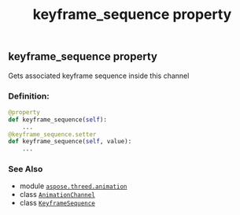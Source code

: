 ﻿---
title: keyframe_sequence property
second_title: Aspose.3D for Python via .NET API References
description: 
type: docs
weight: 130
url: /aspose.threed.animation/animationchannel/keyframe_sequence/
is_root: false
---

## keyframe_sequence property


Gets associated keyframe sequence inside this channel
### Definition:
```python
@property
def keyframe_sequence(self):
    ...
@keyframe_sequence.setter
def keyframe_sequence(self, value):
    ...
```

### See Also
* module [`aspose.threed.animation`](../../)
* class [`AnimationChannel`](/3d/python-net/aspose.threed.animation/animationchannel)
* class [`KeyframeSequence`](/3d/python-net/aspose.threed.animation/keyframesequence)
